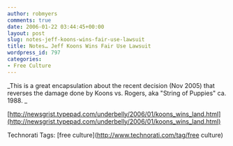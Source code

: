 ```yaml
---
author: robmyers
comments: true
date: 2006-01-22 03:44:45+00:00
layout: post
slug: notes-jeff-koons-wins-fair-use-lawsuit
title: Notes… Jeff Koons Wins Fair Use Lawsuit
wordpress_id: 797
categories:
- Free Culture
---
```


  
_This is a great encapsulation about the recent decision (Nov 2005) that reverses the damage done by Koons vs. Rogers, aka "String of Puppies" ca. 1988. _  


  
[http://newsgrist.typepad.com/underbelly/2006/01/koons_wins_land.html](http://newsgrist.typepad.com/underbelly/2006/01/koons_wins_land.html)  


  


Technorati Tags: [free culture](http://www.technorati.com/tag/free culture)

  



